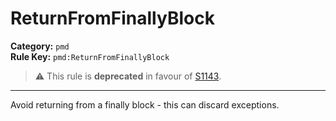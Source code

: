 # ReturnFromFinallyBlock
**Category:** `pmd`<br/>
**Rule Key:** `pmd:ReturnFromFinallyBlock`<br/>
> :warning: This rule is **deprecated** in favour of [S1143](https://rules.sonarsource.com/java/RSPEC-1143).

-----

Avoid returning from a finally block - this can discard exceptions.
